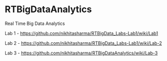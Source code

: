 # RTBigDataAnalytics
Real Time Big Data Analytics  

Lab 1 - https://github.com/nikhitasharma/RTBigData_Labs-Lab1/wiki/Lab1

Lab 2 - https://github.com/nikhitasharma/RTBigData_Labs-Lab1/wiki/Lab-2  

Lab 3 - https://github.com/nikhitasharma/RTBigDataAnalytics/wiki/Lab-3
